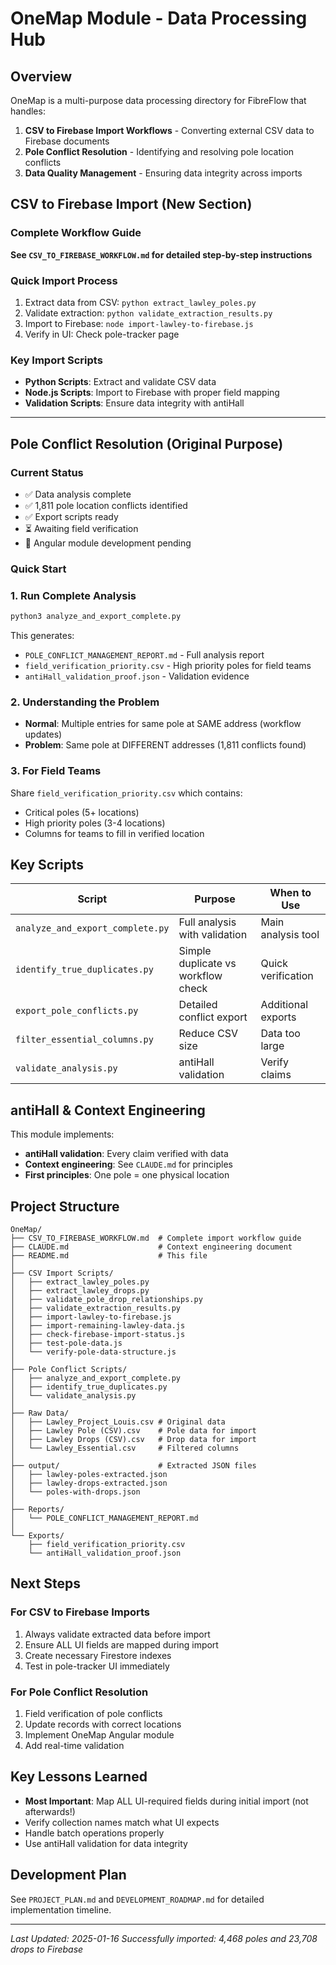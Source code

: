 # OneMap Module - Data Processing Hub

## Overview
OneMap is a multi-purpose data processing directory for FibreFlow that handles:
1. **CSV to Firebase Import Workflows** - Converting external CSV data to Firebase documents
2. **Pole Conflict Resolution** - Identifying and resolving pole location conflicts
3. **Data Quality Management** - Ensuring data integrity across imports

## CSV to Firebase Import (New Section)

### Complete Workflow Guide
**See `CSV_TO_FIREBASE_WORKFLOW.md` for detailed step-by-step instructions**

### Quick Import Process
1. Extract data from CSV: `python extract_lawley_poles.py`
2. Validate extraction: `python validate_extraction_results.py`
3. Import to Firebase: `node import-lawley-to-firebase.js`
4. Verify in UI: Check pole-tracker page

### Key Import Scripts
- **Python Scripts**: Extract and validate CSV data
- **Node.js Scripts**: Import to Firebase with proper field mapping
- **Validation Scripts**: Ensure data integrity with antiHall

---

## Pole Conflict Resolution (Original Purpose)

### Current Status
- ✅ Data analysis complete
- ✅ 1,811 pole location conflicts identified
- ✅ Export scripts ready
- ⏳ Awaiting field verification
- 🔲 Angular module development pending

### Quick Start

### 1. Run Complete Analysis
```bash
python3 analyze_and_export_complete.py
```

This generates:
- `POLE_CONFLICT_MANAGEMENT_REPORT.md` - Full analysis report
- `field_verification_priority.csv` - High priority poles for field teams
- `antiHall_validation_proof.json` - Validation evidence

### 2. Understanding the Problem
- **Normal**: Multiple entries for same pole at SAME address (workflow updates)
- **Problem**: Same pole at DIFFERENT addresses (1,811 conflicts found)

### 3. For Field Teams
Share `field_verification_priority.csv` which contains:
- Critical poles (5+ locations) 
- High priority poles (3-4 locations)
- Columns for teams to fill in verified location

## Key Scripts

| Script | Purpose | When to Use |
|--------|---------|-------------|
| `analyze_and_export_complete.py` | Full analysis with validation | Main analysis tool |
| `identify_true_duplicates.py` | Simple duplicate vs workflow check | Quick verification |
| `export_pole_conflicts.py` | Detailed conflict export | Additional exports |
| `filter_essential_columns.py` | Reduce CSV size | Data too large |
| `validate_analysis.py` | antiHall validation | Verify claims |

## antiHall & Context Engineering

This module implements:
- **antiHall validation**: Every claim verified with data
- **Context engineering**: See `CLAUDE.md` for principles
- **First principles**: One pole = one physical location

## Project Structure
```
OneMap/
├── CSV_TO_FIREBASE_WORKFLOW.md  # Complete import workflow guide
├── CLAUDE.md                    # Context engineering document
├── README.md                    # This file
│
├── CSV Import Scripts/
│   ├── extract_lawley_poles.py
│   ├── extract_lawley_drops.py
│   ├── validate_pole_drop_relationships.py
│   ├── validate_extraction_results.py
│   ├── import-lawley-to-firebase.js
│   ├── import-remaining-lawley-data.js
│   ├── check-firebase-import-status.js
│   ├── test-pole-data.js
│   └── verify-pole-data-structure.js
│
├── Pole Conflict Scripts/
│   ├── analyze_and_export_complete.py
│   ├── identify_true_duplicates.py
│   └── validate_analysis.py
│
├── Raw Data/
│   ├── Lawley_Project_Louis.csv # Original data
│   ├── Lawley Pole (CSV).csv    # Pole data for import
│   ├── Lawley Drops (CSV).csv   # Drop data for import
│   └── Lawley_Essential.csv     # Filtered columns
│
├── output/                      # Extracted JSON files
│   ├── lawley-poles-extracted.json
│   ├── lawley-drops-extracted.json
│   └── poles-with-drops.json
│
├── Reports/
│   └── POLE_CONFLICT_MANAGEMENT_REPORT.md
│
└── Exports/
    ├── field_verification_priority.csv
    └── antiHall_validation_proof.json
```

## Next Steps

### For CSV to Firebase Imports
1. Always validate extracted data before import
2. Ensure ALL UI fields are mapped during import
3. Create necessary Firestore indexes
4. Test in pole-tracker UI immediately

### For Pole Conflict Resolution
1. Field verification of pole conflicts
2. Update records with correct locations
3. Implement OneMap Angular module
4. Add real-time validation

## Key Lessons Learned
- **Most Important**: Map ALL UI-required fields during initial import (not afterwards!)
- Verify collection names match what UI expects
- Handle batch operations properly
- Use antiHall validation for data integrity

## Development Plan
See `PROJECT_PLAN.md` and `DEVELOPMENT_ROADMAP.md` for detailed implementation timeline.

---
*Last Updated: 2025-01-16*
*Successfully imported: 4,468 poles and 23,708 drops to Firebase*